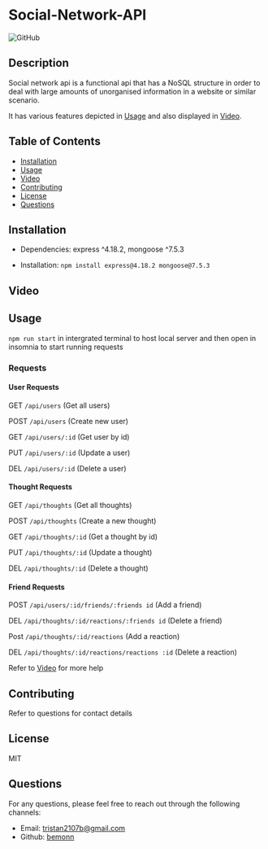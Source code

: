 # Social-Network-API

  ![GitHub](https://img.shields.io/badge/license-mit-blue)

## Description

  Social network api is a functional api that has a NoSQL structure in order to deal with large amounts of unorganised information in a website or similar scenario.

  It has various features depicted in [Usage](#usage) and also displayed in [Video](#video).


## Table of Contents
- [Installation](#installation)
- [Usage](#usage)
- [Video](#video)
- [Contributing](#contributing)
- [License](#license)
- [Questions](#Questions)
  
## Installation
- Dependencies: express ^4.18.2, mongoose ^7.5.3

- Installation: `npm install express@4.18.2 mongoose@7.5.3`


## Video


  
## Usage

`npm run start` in intergrated terminal to host local server and then open in insomnia to start running requests

  ### Requests

  #### User Requests
  GET `/api/users` (Get all users)

  POST `/api/users` (Create new user)

  GET `/api/users/:id` (Get user by id)

  PUT `/api/users/:id` (Update a user)

  DEL `/api/users/:id` (Delete a user)


  #### Thought Requests

  GET `/api/thoughts` (Get all thoughts)

  POST `/api/thoughts` (Create a new thought)

  GET `/api/thoughts/:id` (Get a thought by id)

  PUT `/api/thoughts/:id` (Update a thought)

  DEL `/api/thoughts/:id` (Delete a thought)

  #### Friend Requests

  POST `/api/users/:id/friends/:friends id` (Add a friend)

  DEL `/api/thoughts/:id/reactions/:friends id` (Delete a friend)

  Post `/api/thoughts/:id/reactions` (Add a reaction)

  DEL `/api/thoughts/:id/reactions/reactions :id` (Delete a reaction)

  Refer to [Video](#video) for more help


  
## Contributing
  Refer to questions for contact details

  
## License
  MIT

## Questions
For any questions, please feel free to reach out through the following channels:
- Email: tristan2107b@gmail.com
- Github: [bemonn](https://github.com/bemonn)